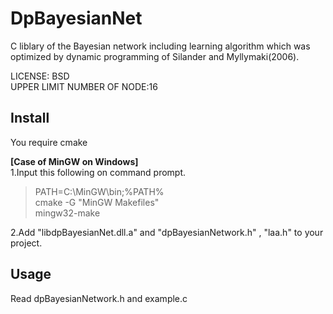 DpBayesianNet
=============

C liblary of the Bayesian network including learning algorithm which was optimized by dynamic programming of Silander and Myllymaki(2006).   

LICENSE: BSD  
UPPER LIMIT NUMBER OF NODE:16  

## Install
You require cmake

**[Case of MinGW on Windows]**  
1.Input this following on command prompt.  
> PATH=C:\MinGW\bin;%PATH%  
> cmake -G "MinGW Makefiles"  
> mingw32-make  

2.Add "libdpBayesianNet.dll.a" and "dpBayesianNetwork.h" , "laa.h" to your project.

## Usage
Read dpBayesianNetwork.h and example.c
